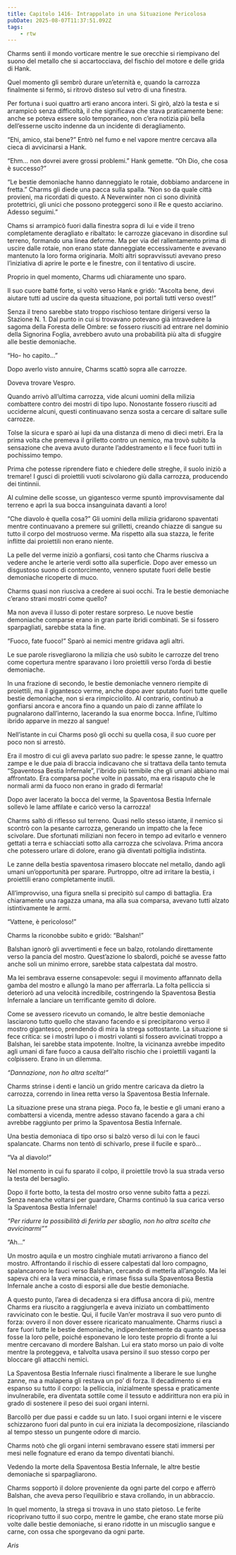 ```yaml
---
title: Capitolo 1416- Intrappolato in una Situazione Pericolosa
pubDate: 2025-08-07T11:37:51.092Z
tags:
    - rtw
---
```



Charms sentì il mondo vorticare mentre le sue orecchie si riempivano del suono del metallo che si accartocciava, del fischio del motore e delle grida di Hank.


Quel momento gli sembrò durare un’eternità e, quando la carrozza finalmente si fermò, si ritrovò disteso sul vetro di una finestra.


Per fortuna i suoi quattro arti erano ancora interi. Si girò, alzò la testa e si arrampicò senza difficoltà, il che significava che stava praticamente bene: anche se poteva essere solo temporaneo, non c’era notizia più bella dell’esserne uscito indenne da un incidente di deragliamento.


“Ehi, amico, stai bene?” Entrò nel fumo e nel vapore mentre cercava alla cieca di avvicinarsi a Hank.


“Ehm... non dovrei avere grossi problemi.” Hank gemette. “Oh Dio, che cosa è successo?”


“Le bestie demoniache hanno danneggiato le rotaie, dobbiamo andarcene in fretta.” Charms gli diede una pacca sulla spalla. “Non so da quale città provieni, ma ricordati di questo. A Neverwinter non ci sono divinità protettrici, gli unici che possono proteggerci sono il Re e questo acciarino. Adesso seguimi.”


Chams si arrampicò fuori dalla finestra sopra di lui e vide il treno completamente deragliato e ribaltato: le carrozze giacevano in disordine sul terreno, formando una linea deforme. Ma per via del rallentamento prima di uscire dalle rotaie, non erano state danneggiate eccessivamente e avevano mantenuto la loro forma originaria. Molti altri sopravvissuti avevano preso l’iniziativa di aprire le porte e le finestre, con il tentativo di uscire.


Proprio in quel momento, Charms udì chiaramente uno sparo.


Il suo cuore batté forte, si voltò verso Hank e gridò: “Ascolta bene, devi aiutare tutti ad uscire da questa situazione, poi portali tutti verso ovest!”


Senza il treno sarebbe stato troppo rischioso tentare dirigersi verso la Stazione N. 1. Dal punto in cui si trovavano potevano già intravedere la sagoma della Foresta delle Ombre: se fossero riusciti ad entrare nel dominio della Signorina Foglia, avrebbero avuto una probabilità più alta di sfuggire alle bestie demoniache.


“Ho- ho capito...”


Dopo averlo visto annuire, Charms scattò sopra alle carrozze.


Doveva trovare Vespro.


Quando arrivò all’ultima carrozza, vide alcuni uomini della milizia combattere contro dei mostri di tipo lupo. Nonostante fossero riusciti ad ucciderne alcuni, questi continuavano senza sosta a cercare di saltare sulle carrozze.


Tolse la sicura e sparò ai lupi da una distanza di meno di dieci metri. Era la prima volta che premeva il grilletto contro un nemico, ma trovò subito la sensazione che aveva avuto durante l’addestramento e li fece fuori tutti in pochissimo tempo.


Prima che potesse riprendere fiato e chiedere delle streghe, il suolo iniziò a tremare! I gusci di proiettili vuoti scivolarono giù dalla carrozza, producendo dei tintinnii.


Al culmine delle scosse, un gigantesco verme spuntò improvvisamente dal terreno e aprì la sua bocca insanguinata davanti a loro!


“Che diavolo è quella cosa?” Gli uomini della milizia gridarono spaventati mentre continuavano a premere sui grilletti, creando chiazze di sangue su tutto il corpo del mostruoso verme. Ma rispetto alla sua stazza, le ferite inflitte dai proiettili non erano niente.


La pelle del verme iniziò a gonfiarsi, così tanto che Charms riusciva a vedere anche le arterie verdi sotto alla superficie. Dopo aver emesso un disgustoso suono di contorcimento, vennero sputate fuori delle bestie demoniache ricoperte di muco.


Charms quasi non riusciva a credere ai suoi occhi. Tra le bestie demoniache c’erano strani mostri come quello?


Ma non aveva il lusso di poter restare sorpreso. Le nuove bestie demoniache comparse erano in gran parte ibridi combinati. Se si fossero sparpagliati, sarebbe stata la fine.


“Fuoco, fate fuoco!” Sparò ai nemici mentre gridava agli altri.


Le sue parole risvegliarono la milizia che usò subito le carrozze del treno come copertura mentre sparavano i loro proiettili verso l’orda di bestie demoniache.


In una frazione di secondo, le bestie demoniache vennero riempite di proiettili, ma il gigantesco verme, anche dopo aver sputato fuori tutte quelle bestie demoniache, non si era rimpicciolito. Al contrario, continuò a gonfiarsi ancora e ancora fino a quando un paio di zanne affilate lo pugnalarono dall’interno, lacerando la sua enorme bocca. Infine, l’ultimo ibrido apparve in mezzo al sangue!


Nell’istante in cui Charms posò gli occhi su quella cosa, il suo cuore per poco non si arrestò.


Era il mostro di cui gli aveva parlato suo padre: le spesse zanne, le quattro zampe e le due paia di braccia indicavano che si trattava della tanto temuta “Spaventosa Bestia Infernale”, l’ibrido più temibile che gli umani abbiano mai affrontato. Era comparsa poche volte in passato, ma era risaputo che le normali armi da fuoco non erano in grado di fermarla!


Dopo aver lacerato la bocca del verme, la Spaventosa Bestia Infernale sollevò le lame affilate e caricò verso la carrozza!


Charms saltò di riflesso sul terreno. Quasi nello stesso istante, il nemico si scontrò con la pesante carrozza, generando un impatto che la fece scivolare. Due sfortunati miliziani non fecero in tempo ad evitarlo e vennero gettati a terra e schiacciati sotto alla carrozza che scivolava. Prima ancora che potessero urlare di dolore, erano già diventati poltiglia indistinta.


Le zanne della bestia spaventosa rimasero bloccate nel metallo, dando agli umani un’opportunità per sparare. Purtroppo, oltre ad irritare la bestia, i proiettili erano completamente inutili.


All’improvviso, una figura snella si precipitò sul campo di battaglia. Era chiaramente una ragazza umana, ma alla sua comparsa, avevano tutti alzato istintivamente le armi.


“Vattene, è pericoloso!”


Charms la riconobbe subito e gridò: “Balshan!”


Balshan ignorò gli avvertimenti e fece un balzo, rotolando direttamente verso la pancia del mostro. Quest’azione lo sbalordì, poiché se avesse fatto anche soli un minimo errore, sarebbe stata calpestata dal mostro.


Ma lei sembrava esserne consapevole: seguì il movimento affannato della gamba del mostro e allungò la mano per afferrarla. La folta pelliccia si deteriorò ad una velocità incredibile, costringendo la Spaventosa Bestia Infernale a lanciare un terrificante gemito di dolore.


Come se avessero ricevuto un comando, le altre bestie demoniache lasciarono tutto quello che stavano facendo e si precipitarono verso il mostro gigantesco, prendendo di mira la strega sottostante. La situazione si fece critica: se i mostri lupo o i mostri volanti si fossero avvicinati troppo a Balshan, lei sarebbe stata impotente. Inoltre, la vicinanza avrebbe impedito agli umani di fare fuoco a causa dell’alto rischio che i proiettili vaganti la colpissero. Erano in un dilemma.


<em>“Dannazione, non ho altra scelta!”</em>


Charms strinse i denti e lanciò un grido mentre caricava da dietro la carrozza, correndo in linea retta verso la Spaventosa Bestia Infernale.


La situazione prese una strana piega. Poco fa, le bestie e gli umani erano a combattersi a vicenda, mentre adesso stavano facendo a gara a chi avrebbe raggiunto per primo la Spaventosa Bestia Infernale.


Una bestia demoniaca di tipo orso si balzò verso di lui con le fauci spalancate. Charms non tentò di schivarlo, prese il fucile e sparò...


“Va al diavolo!”


Nel momento in cui fu sparato il colpo, il proiettile trovò la sua strada verso la testa del bersaglio.


Dopo il forte botto, la testa del mostro orso venne subito fatta a pezzi. Senza neanche voltarsi per guardare, Charms continuò la sua carica verso la Spaventosa Bestia Infernale!


<em>“Per ridurre la possibilità di ferirla per sbaglio, non ho altra scelta che avvicinarmi””</em>


“Ah...”


Un mostro aquila e un mostro cinghiale mutati arrivarono a fianco del mostro. Affrontando il rischio di essere calpestati dal loro compagno, spalancarono le fauci verso Balshan, cercando di metterla all’angolo. Ma lei sapeva chi era la vera minaccia, e rimase fissa sulla Spaventosa Bestia Infernale anche a costo di esporsi alle due bestie demoniache.


A questo punto, l’area di decadenza si era diffusa ancora di più, mentre Charms era riuscito a raggiungerla e aveva iniziato un combattimento ravvicinato con le bestie. Qui, il fucile Van’er mostrava il suo vero punto di forza: ovvero il non dover essere ricaricato manualmente. Charms riuscì a fare fuori tutte le bestie demoniache, indipendentemente da quanto spessa fosse la loro pelle, poiché esponevano le loro teste proprio di fronte a lui mentre cercavano di mordere Balshan. Lui era stato morso un paio di volte mentre la proteggeva, e talvolta usava persino il suo stesso corpo per bloccare gli attacchi nemici.


La Spaventosa Bestia Infernale riuscì finalmente a liberare le sue lunghe zanne, ma a malapena gli restava un po’ di forza. Il decadimento si era espanso su tutto il corpo: la pelliccia, inizialmente spessa e praticamente invulnerabile, era diventata sottile come il tessuto e addirittura non era più in grado di sostenere il peso dei suoi organi interni.


Barcollò per due passi e cadde su un lato. I suoi organi interni e le viscere schizzarono fuori dal punto in cui era iniziata la decomposizione, rilasciando al tempo stesso un pungente odore di marcio.


Charms notò che gli organi interni sembravano essere stati immersi per mesi nelle fognature ed erano da tempo diventati bianchi.


Vedendo la morte della Spaventosa Bestia Infernale, le altre bestie demoniache si sparpagliarono.


Charms sopportò il dolore proveniente da ogni parte del corpo e afferrò Balshan, che aveva perso l’equilibrio e stava crollando, in un abbraccio.


In quel momento, la strega si trovava in uno stato pietoso. Le ferite ricoprivano tutto il suo corpo, mentre le gambe, che erano state morse più volte dalle bestie demoniache, si erano ridotte in un miscuglio sangue e carne, con ossa che sporgevano da ogni parte.






<em>Aris</em>
                                


                                



